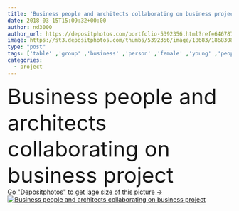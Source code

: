 ```yaml
---
title: 'Business people and architects collaborating on business project'
date: 2018-03-15T15:09:32+00:00
author: nd3000
author_url: https://depositphotos.com/portfolio-5392356.html?ref=64678756
image: https://st3.depositphotos.com/thumbs/5392356/image/18683/186830888/api_thumb_450.jpg?forcejpeg=true
type: "post"
tags: ['table' ,'group' ,'business' ,'person' ,'female' ,'young' ,'people' ,'women' ,'caucasian' ,'smile' ,'20s' ,'male' ,'modern' ,'Men' ,'architecture' ,'corporate' ,'office' ,'woman' ,'communication' ,'manager' ,'data' ,'work' ,'job' ,'conference' ,'information' ,'together' ,'looking' ,'indoors' ,'project' ,'discussion' ,'company' ,'executive' ,'team' ,'teamwork' ,'workplace' ,'successful' ,'management' ,'meeting' ,'staff' ,'businessmen' ,'partners' ,'blueprint' ,'colleagues' ,'brainstorming' ,'businesswomen' ,'brainstorm' ,'briefing' ,'workteam' ]
categories: 
  - project
---
```

<div aling="center">
            <font size="60"> Business people and architects collaborating on business project</font>   
</div>
<div>
    <a href='https://depositphotos.com/186830888/stock-photo-business-people-architects-collaborating-business.html?ref=64678756' target=_blank > Go "Depositphotos" to get lage size of this picture ->
        <img href='https://depositphotos.com/186830888/stock-photo-business-people-architects-collaborating-business.html?ref=64678756' src='https://st3.depositphotos.com/5392356/18683/i/950/depositphotos_186830888-stock-photo-business-people-architects-collaborating-business.jpg?forcejpeg=true' alt='Business people and architects collaborating on business project' >
    </a>
</div>
